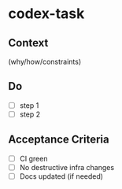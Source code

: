 # codex-task

## Context
(why/how/constraints)

## Do
- [ ] step 1
- [ ] step 2

## Acceptance Criteria
- [ ] CI green
- [ ] No destructive infra changes
- [ ] Docs updated (if needed)
